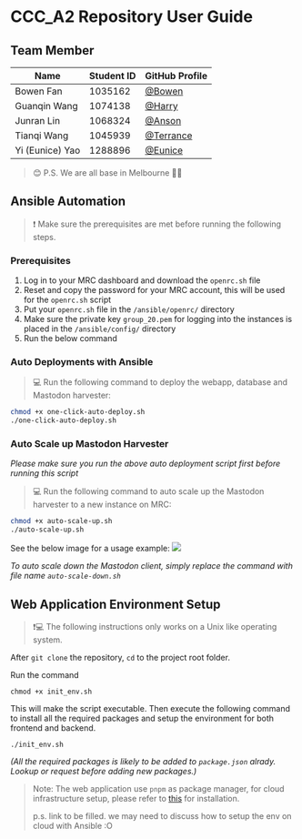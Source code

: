 # CCC_A2 Repository User Guide

## Team Member

| Name | Student ID | GitHub Profile |
| ---- | ---- | -------------- |
| Bowen Fan | 1035162 | [@Bowen](https://github.com/bowenfan-unimelb) |
| Guanqin Wang | 1074138 | [@Harry](https://github.com/Harry-Guanqin-Wang) |
| Junran Lin | 1068324 | [@Anson](https://github.com/junranLin) |
| Tianqi Wang | 1045939 | [@Terrance](https://github.com/terrance2630) |
| Yi (Eunice) Yao | 1288896 | [@Eunice](https://github.com/Eunice55) |
> :blush: P.S. We are all base in Melbourne :city_sunrise::city_sunrise:


## Ansible Automation

> :exclamation: Make sure the prerequisites are met before running the following steps.
> 
### Prerequisites

1. Log in to your MRC dashboard and download the `openrc.sh` file
2. Reset and copy the password for your MRC account, this will be used for the `openrc.sh` script
3. Put your `openrc.sh` file in the `/ansible/openrc/` directory
4. Make sure the private key `group_20.pem` for logging into the instances is placed in the `/ansible/config/` directory
5. Run the below command


### Auto Deployments with Ansible

> :computer: Run the following command to deploy the webapp, database and Mastodon harvester:

```bash
chmod +x one-click-auto-deploy.sh
./one-click-auto-deploy.sh
```

### Auto Scale up Mastodon Harvester
*Please make sure you run the above auto deployment script first before running this script*  

> :computer: Run the following command to auto scale up the Mastodon harvester to a new instance on MRC:  

```bash
chmod +x auto-scale-up.sh
./auto-scale-up.sh
```
See the below image for a usage example:
![](../resource/auto-scale-use.png)

*To auto scale down the Mastodon client, simply replace the command with file name `auto-scale-down.sh`*

## Web Application Environment Setup  

> :exclamation::computer: The following instructions only works on a Unix like operating system.

After `git clone` the repository, `cd` to the project root folder.   

Run the command 
``` shell
chmod +x init_env.sh
``` 
This will make the script executable. Then execute the following command to install all the required packages and setup the environment for both frontend and backend.  
``` shell
./init_env.sh
```
_(All the required packages is likely to be added to `package.json` alrady. Lookup or request before adding new packages.)_

> Note: The web application use `pnpm` as package manager, for cloud infrastructure setup, please refer to [this]() for installation.  
> 
> p.s. link to be filled. we may need to discuss how to setup the env on cloud with Ansible :O 